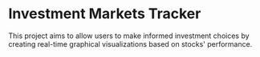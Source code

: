 # Investment Markets Tracker

This project aims to allow users to make informed investment choices by creating real-time graphical visualizations based on stocks' performance. 